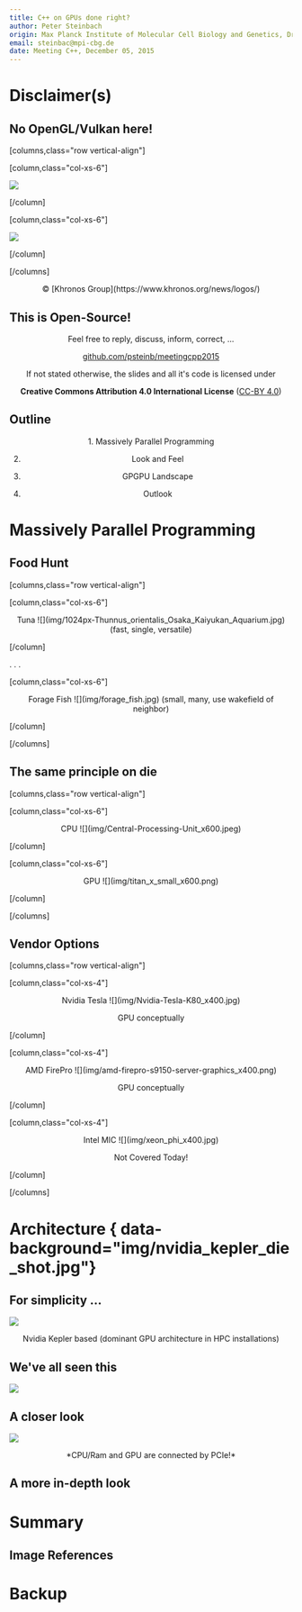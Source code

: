 ```yaml
---
title: C++ on GPUs done right?
author: Peter Steinbach
origin: Max Planck Institute of Molecular Cell Biology and Genetics, Dresden
email: steinbac@mpi-cbg.de
date: Meeting C++, December 05, 2015
---
```



# Disclaimer(s)



## No OpenGL/Vulkan here!

[columns,class="row vertical-align"]

[column,class="col-xs-6"]

![](img/OpenGL_Nov14/OpenGL_White_500px_Nov14.png)

[/column]

[column,class="col-xs-6"]

![](img/Vulkan_Mar15/Vulkan_White_500px_Mar15.png)

[/column]

[/columns]

<center>
&copy; [Khronos Group](https://www.khronos.org/news/logos/)
</center>

## This is Open-Source!

<center>
Feel free to reply, discuss, inform, correct, ...   

[github.com/psteinb/meetingcpp2015](https://github.com/psteinb/meetingcpp2015)

</center>

<center>
If not stated otherwise, the slides and all it's code is licensed under

__Creative Commons Attribution 4.0 International License__ ([CC-BY 4.0](http://creativecommons.org/licenses/by/4.0/))
</center>


## Outline

<center>
1. Massively Parallel Programming

2. Look and Feel

3. GPGPU Landscape

4. Outlook
</center>


# Massively Parallel Programming


## Food Hunt

[columns,class="row vertical-align"]

[column,class="col-xs-6"]

<!-- https://commons.wikimedia.org/wiki/File:Thunnus_orientalis_(Osaka_Kaiyukan_Aquarium).jpg -->
<center>
Tuna  
![](img/1024px-Thunnus_orientalis_Osaka_Kaiyukan_Aquarium.jpg)  
(fast, single, versatile)
</center>

[/column]

. . .

[column,class="col-xs-6"]

<!-- TODO -->
<center>
Forage Fish  
![](img/forage_fish.jpg)
(small, many, use wakefield of neighbor)
</center>

[/column]

[/columns]



## The same principle on die

[columns,class="row vertical-align"]

[column,class="col-xs-6"]

<!-- TODO -->
<center>
CPU  
![](img/Central-Processing-Unit_x600.jpeg)
</center>

[/column]

[column,class="col-xs-6"]

<!-- TODO -->
<center>
GPU  
![](img/titan_x_small_x600.png)
</center>

[/column]

[/columns]


## Vendor Options

[columns,class="row vertical-align"]

[column,class="col-xs-4"]

<!-- TODO -->
<center>
Nvidia Tesla  
![](img/Nvidia-Tesla-K80_x400.jpg)

GPU conceptually
</center>

[/column]

[column,class="col-xs-4"]
<!-- TODO -->
<center>
AMD FirePro  
![](img/amd-firepro-s9150-server-graphics_x400.png)

GPU conceptually
</center>

[/column]

[column,class="col-xs-4"]
<!-- TODO -->
<center>
Intel MIC  
![](img/xeon_phi_x400.jpg)

Not Covered Today!
</center>

[/column]

[/columns]

<!-- http://www.theregister.co.uk/2012/05/18/inside_nvidia_kepler2_gk110_gpu_tesla/ -->
# Architecture { data-background="img/nvidia_kepler_die_shot.jpg"} 

## For simplicity ... 

<!-- http://www.techpowerup.com/img/14-11-17/58a.jpg -->
![](img/1200x_K80_tech_powerup.jpg) 

<center>
Nvidia Kepler based
(dominant GPU architecture in HPC installations)
</center>

## We've all seen this

![](img/1200x_islay_overbright.png)

## A closer look

![](img/1200x_islay_overbright_annotated.png)

<center>
*CPU/Ram and GPU are connected by PCIe!*
</center>


## A more in-depth look



# Summary

## Image References






# Backup
